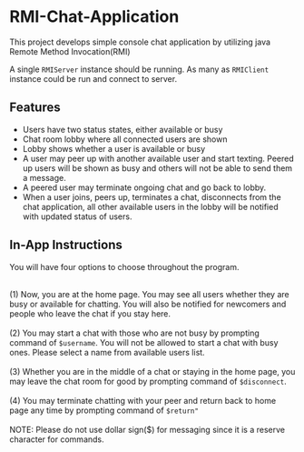 # RMI-Chat-Application

This project develops simple console chat application by utilizing java Remote Method Invocation(RMI)

A single ```RMIServer``` instance should be running. As many as ```RMIClient``` instance could be run and connect to server.

## Features

-   Users have two status states, either available or busy
-   Chat room lobby where all connected users are shown
-   Lobby shows whether a user is available or busy
-   A user may peer up with another available user and start texting. Peered up users will be shown as busy and others will not be able to send them a message.
-   A peered user may terminate ongoing chat and go back to lobby.
-   When a user joins, peers up, terminates a chat, disconnects from the chat application, all other available users in the lobby will be notified with updated status of users.

## In-App Instructions

You will have four options to choose throughout the program.
<br></br>

(1) Now, you are at the home page. You may see all users whether they are busy or available for chatting.
You will also be notified for newcomers and people who leave the chat if you stay here.
<br></br>
(2) You may start a chat with those who are not busy by prompting command of ```$username```. You will not be allowed to start a chat with busy ones. Please select a name from available users list.
<br></br>
(3) Whether you are in the middle of a chat or staying in the home page, you may leave the chat room
for good by prompting command of ```$disconnect```.
<br></br>
(4) You may terminate chatting with your peer and return back to home page any time by prompting command of ```$return"```
<br></br>
NOTE: Please do not use dollar sign($) for messaging since it is a reserve character for commands.




